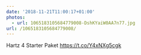 ```yaml
---
date: '2018-11-21T11:00:17+01:00'
photos:
  - url: 1065183105684779008-DshKYaiW0AA7n77.jpg
url: /1065183105684779008/
---
```

Hartz 4 Starter Paket https://t.co/Y4xNXg5cgk
